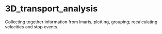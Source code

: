 # 3D_transport_analysis
Collecting together information from Imaris, plotting, grouping; recalculating velocities and stop events.
